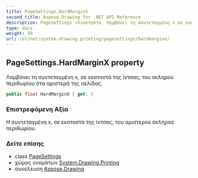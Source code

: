 ```yaml
---
title: PageSettings.HardMarginX
second_title: Aspose.Drawing for .NET API Reference
description: PageSettings ιδιοκτησία. Λαμβάνει τη συντεταγμένη x σε εκατοστά της ίντσας του σκληρού περιθωρίου στα αριστερά της σελίδας.
type: docs
weight: 30
url: /el/net/system.drawing.printing/pagesettings/hardmarginx/
---
```

## PageSettings.HardMarginX property

Λαμβάνει τη συντεταγμένη x, σε εκατοστά της ίντσας, του σκληρού περιθωρίου στα αριστερά της σελίδας.

```csharp
public float HardMarginX { get; }
```

### Επιστρεφόμενη Αξία

Η συντεταγμένη x, σε εκατοστά της ίντσας, του αριστερού σκληρού περιθωρίου.

### Δείτε επίσης

* class [PageSettings](../)
* χώρος ονομάτων [System.Drawing.Printing](../../pagesettings/)
* συνέλευση [Aspose.Drawing](../../../)


